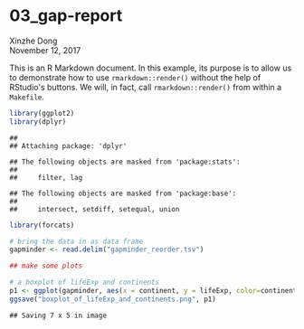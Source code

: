 # 03_gap-report
Xinzhe Dong  
November 12, 2017  

This is an R Markdown document. In this example, its purpose is to allow us to demonstrate how to use `rmarkdown::render()` without the help of RStudio's buttons. We will, in fact, call `rmarkdown::render()` from within a `Makefile`.


```r
library(ggplot2)
library(dplyr)
```

```
## 
## Attaching package: 'dplyr'
```

```
## The following objects are masked from 'package:stats':
## 
##     filter, lag
```

```
## The following objects are masked from 'package:base':
## 
##     intersect, setdiff, setequal, union
```

```r
library(forcats)

# bring the data in as data frame
gapminder <- read.delim("gapminder_reorder.tsv")

## make some plots

# a boxplot of lifeExp and continents
p1 <- ggplot(gapminder, aes(x = continent, y = lifeExp, color=continent)) + geom_boxplot()
ggsave("boxplot_of_lifeExp_and_continents.png", p1)
```

```
## Saving 7 x 5 in image
```
